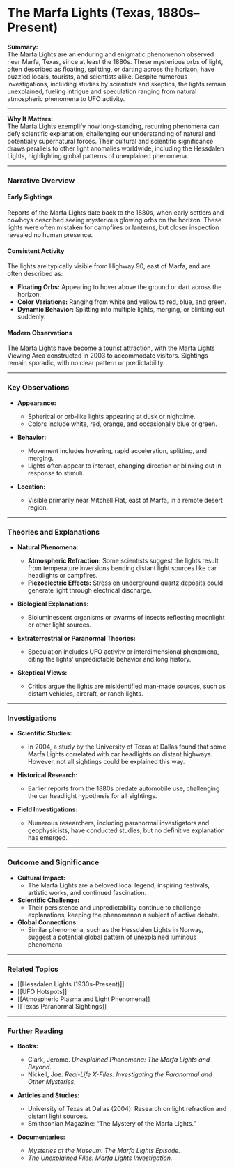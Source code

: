 # The Marfa Lights (Texas, 1880s–Present)

**Summary:**  
The Marfa Lights are an enduring and enigmatic phenomenon observed near Marfa, Texas, since at least the 1880s. These mysterious orbs of light, often described as floating, splitting, or darting across the horizon, have puzzled locals, tourists, and scientists alike. Despite numerous investigations, including studies by scientists and skeptics, the lights remain unexplained, fueling intrigue and speculation ranging from natural atmospheric phenomena to UFO activity.

---

**Why It Matters:**  
The Marfa Lights exemplify how long-standing, recurring phenomena can defy scientific explanation, challenging our understanding of natural and potentially supernatural forces. Their cultural and scientific significance draws parallels to other light anomalies worldwide, including the Hessdalen Lights, highlighting global patterns of unexplained phenomena.

---

### **Narrative Overview**

#### **Early Sightings**

Reports of the Marfa Lights date back to the 1880s, when early settlers and cowboys described seeing mysterious glowing orbs on the horizon. These lights were often mistaken for campfires or lanterns, but closer inspection revealed no human presence.

#### **Consistent Activity**

The lights are typically visible from Highway 90, east of Marfa, and are often described as:

- **Floating Orbs:** Appearing to hover above the ground or dart across the horizon.
- **Color Variations:** Ranging from white and yellow to red, blue, and green.
- **Dynamic Behavior:** Splitting into multiple lights, merging, or blinking out suddenly.

#### **Modern Observations**

The Marfa Lights have become a tourist attraction, with the Marfa Lights Viewing Area constructed in 2003 to accommodate visitors. Sightings remain sporadic, with no clear pattern or predictability.

---

### **Key Observations**

- **Appearance:**
    
    - Spherical or orb-like lights appearing at dusk or nighttime.
    - Colors include white, red, orange, and occasionally blue or green.
- **Behavior:**
    
    - Movement includes hovering, rapid acceleration, splitting, and merging.
    - Lights often appear to interact, changing direction or blinking out in response to stimuli.
- **Location:**
    
    - Visible primarily near Mitchell Flat, east of Marfa, in a remote desert region.

---

### **Theories and Explanations**

- **Natural Phenomena:**
    
    - **Atmospheric Refraction:** Some scientists suggest the lights result from temperature inversions bending distant light sources like car headlights or campfires.
    - **Piezoelectric Effects:** Stress on underground quartz deposits could generate light through electrical discharge.
- **Biological Explanations:**
    
    - Bioluminescent organisms or swarms of insects reflecting moonlight or other light sources.
- **Extraterrestrial or Paranormal Theories:**
    
    - Speculation includes UFO activity or interdimensional phenomena, citing the lights’ unpredictable behavior and long history.
- **Skeptical Views:**
    
    - Critics argue the lights are misidentified man-made sources, such as distant vehicles, aircraft, or ranch lights.

---

### **Investigations**

- **Scientific Studies:**
    
    - In 2004, a study by the University of Texas at Dallas found that some Marfa Lights correlated with car headlights on distant highways. However, not all sightings could be explained this way.
- **Historical Research:**
    
    - Earlier reports from the 1880s predate automobile use, challenging the car headlight hypothesis for all sightings.
- **Field Investigations:**
    
    - Numerous researchers, including paranormal investigators and geophysicists, have conducted studies, but no definitive explanation has emerged.

---

### **Outcome and Significance**

- **Cultural Impact:**
    - The Marfa Lights are a beloved local legend, inspiring festivals, artistic works, and continued fascination.
- **Scientific Challenge:**
    - Their persistence and unpredictability continue to challenge explanations, keeping the phenomenon a subject of active debate.
- **Global Connections:**
    - Similar phenomena, such as the Hessdalen Lights in Norway, suggest a potential global pattern of unexplained luminous phenomena.

---

### **Related Topics**

- [[Hessdalen Lights (1930s–Present)]]
- [[UFO Hotspots]]
- [[Atmospheric Plasma and Light Phenomena]]
- [[Texas Paranormal Sightings]]

---

### **Further Reading**

- **Books:**
    
    - Clark, Jerome. _Unexplained Phenomena: The Marfa Lights and Beyond._
    - Nickell, Joe. _Real-Life X-Files: Investigating the Paranormal and Other Mysteries._
- **Articles and Studies:**
    
    - University of Texas at Dallas (2004): Research on light refraction and distant light sources.
    - Smithsonian Magazine: “The Mystery of the Marfa Lights.”
- **Documentaries:**
    
    - _Mysteries at the Museum: The Marfa Lights Episode._
    - _The Unexplained Files: Marfa Lights Investigation._

